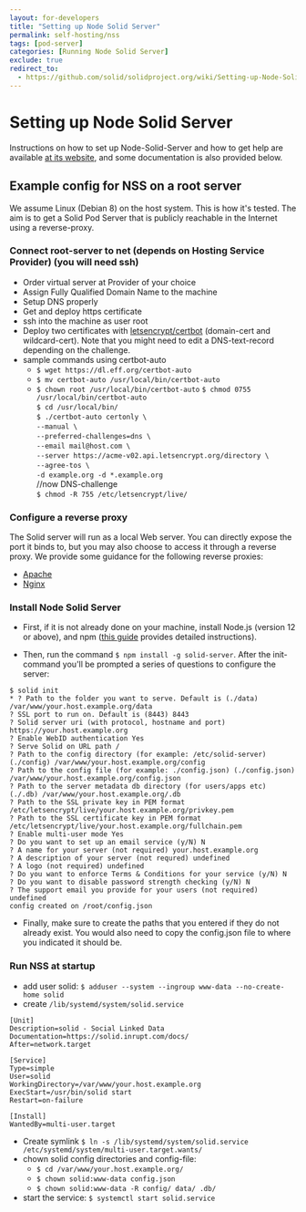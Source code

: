 ```yaml
---
layout: for-developers
title: "Setting up Node Solid Server"
permalink: self-hosting/nss
tags: [pod-server]
categories: [Running Node Solid Server]
exclude: true
redirect_to:
  - https://github.com/solid/solidproject.org/wiki/Setting-up-Node-Solid-Server
---
```


# Setting up Node Solid Server

Instructions on how to set up Node-Solid-Server and how to get help are available [at its website](https://github.com/solid/node-solid-server), and some documentation is also provided below.

## Example config for NSS on a root server

We assume Linux (Debian 8) on the host system. This is how it's tested. The aim is to get a Solid Pod Server that is publicly reachable in the Internet using a reverse-proxy.<br />

### Connect root-server to net (depends on Hosting Service Provider) (you will need ssh)<br />

- Order virtual server at Provider of your choice
- Assign Fully Qualified Domain Name to the machine
- Setup DNS properly
- Get and deploy https certificate
- ssh into the machine as user root
- Deploy two certificates with [letsencrypt/certbot](https://letsencrypt.org/) (domain-cert and wildcard-cert). Note that you might need to edit a DNS-text-record depending on the challenge.
- sample commands using certbot-auto
  - `$ wget https://dl.eff.org/certbot-auto`
  - `$ mv certbot-auto /usr/local/bin/certbot-auto`
  - `$ chown root /usr/local/bin/certbot-auto`
  `$ chmod 0755 /usr/local/bin/certbot-auto`<br />
  `$ cd /usr/local/bin/`<br />
  `$ ./certbot-auto certonly \`<br />
  `--manual \`<br />
  `--preferred-challenges=dns \`<br />
  `--email mail@host.com \`<br />
  `--server https://acme-v02.api.letsencrypt.org/directory \`<br />
  `--agree-tos \`<br />
  `-d example.org -d *.example.org`<br />
  //now DNS-challenge<br />
  `$ chmod -R 755 /etc/letsencrypt/live/`<br />

### Configure a reverse proxy

The Solid server will run as a local Web server. You can directly expose the port it binds to, but you may also choose to access it through a reverse proxy. We provide some guidance for the following reverse proxies:

- [Apache](/for-developers/pod-server/apache)
- [Nginx](/for-developers/pod-server/nginx)

### Install Node Solid Server

- First, if it is not already done on your machine, install Node.js (version 12 or above), and npm ([this guide](https://tecadmin.net/install-latest-nodejs-npm-on-debian/) provides detailed instructions).

- Then, run the command `$ npm install -g solid-server`. After the init-command you'll be prompted a series of questions to configure the server:

```config
$ solid init
* ? Path to the folder you want to serve. Default is (./data) /var/www/your.host.example.org/data
? SSL port to run on. Default is (8443) 8443
? Solid server uri (with protocol, hostname and port) https://your.host.example.org
? Enable WebID authentication Yes
? Serve Solid on URL path /
? Path to the config directory (for example: /etc/solid-server) (./config) /var/www/your.host.example.org/config
? Path to the config file (for example: ./config.json) (./config.json) /var/www/your.host.example.org/config.json
? Path to the server metadata db directory (for users/apps etc) (./.db) /var/www/your.host.example.org/.db
? Path to the SSL private key in PEM format /etc/letsencrypt/live/your.host.example.org/privkey.pem
? Path to the SSL certificate key in PEM format /etc/letsencrypt/live/your.host.example.org/fullchain.pem
? Enable multi-user mode Yes
? Do you want to set up an email service (y/N) N
? A name for your server (not required) your.host.example.org
? A description of your server (not requred) undefined
? A logo (not required) undefined
? Do you want to enforce Terms & Conditions for your service (y/N) N
? Do you want to disable password strength checking (y/N) N
? The support email you provide for your users (not required) undefined
config created on /root/config.json
```

- Finally, make sure to create the paths that you entered if they do not already exist. You would also need to copy the config.json file to where you indicated it should be.

### Run NSS at startup

- add user solid: `$ adduser --system --ingroup www-data --no-create-home solid`
- create `/lib/systemd/system/solid.service`

```config
[Unit]
Description=solid - Social Linked Data
Documentation=https://solid.inrupt.com/docs/
After=network.target

[Service]
Type=simple
User=solid
WorkingDirectory=/var/www/your.host.example.org
ExecStart=/usr/bin/solid start
Restart=on-failure

[Install]
WantedBy=multi-user.target
```

- Create symlink `$ ln -s /lib/systemd/system/solid.service /etc/systemd/system/multi-user.target.wants/`
- chown solid config directories and config-file:
  - `$ cd /var/www/your.host.example.org/`
  - `$ chown solid:www-data config.json`
  - `$ chown solid:www-data -R config/ data/ .db/`
- start the service: `$ systemctl start solid.service`
